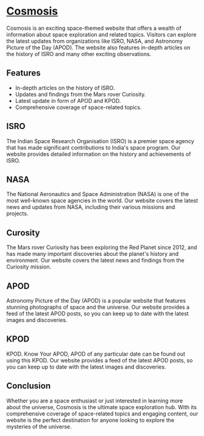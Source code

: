 # [Cosmosis](https://cosmosis.vercel.app/)
Cosmosis is an exciting space-themed website that offers a wealth of information about space exploration and related topics. Visitors can explore the latest updates from organizations like ISRO, NASA, and Astronomy Picture of the Day (APOD). The website also features in-depth articles on the history of ISRO and many other exciting observations.


## Features
- In-depth articles on the history of ISRO.
- Updates and findings from the Mars rover Curiosity.
- Latest update in form of APOD and KPOD. 
- Comprehensive coverage of space-related topics.


## ISRO
The Indian Space Research Organisation (ISRO) is a premier space agency that has made significant contributions to India's space program. Our website provides detailed information on the history and achievements of ISRO.


## NASA
The National Aeronautics and Space Administration (NASA) is one of the most well-known space agencies in the world. Our website covers the latest news and updates from NASA, including their various missions and projects.


## Curosity
The Mars rover Curiosity has been exploring the Red Planet since 2012, and has made many important discoveries about the planet's history and environment. Our website covers the latest news and findings from the Curiosity mission.


## APOD
Astronomy Picture of the Day (APOD) is a popular website that features stunning photographs of space and the universe. Our website provides a feed of the latest APOD posts, so you can keep up to date with the latest images and discoveries.


## KPOD
KPOD. Know Your APOD, APOD of any particular date can be found out using this KPOD. Our website provides a feed of the latest APOD posts, so you can keep up to date with the latest images and discoveries.


## Conclusion
Whether you are a space enthusiast or just interested in learning more about the universe, Cosmosis is the ultimate space exploration hub. With its comprehensive coverage of space-related topics and engaging content, our website is the perfect destination for anyone looking to explore the mysteries of the universe.

